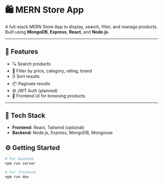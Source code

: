 # 🛍️ MERN Store App

A full-stack MERN Store App to display, search, filter, and manage products. Built using **MongoDB**, **Express**, **React**, and **Node.js**.

---

## 🚀 Features

- 🔍 Search products
- 🎯 Filter by price, category, rating, brand
- 🔃 Sort results
- 📦 Paginate results
- ⚙️ JWT Auth (planned)
- 🛒 Frontend UI for browsing products

---

## 🧱 Tech Stack

- **Frontend:** React, Tailwind (optional)
- **Backend:** Node.js, Express, MongoDB, Mongoose

## ⚙️ Getting Started

```bash
# For backend
npm run server

# For frontend
npm run dev